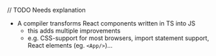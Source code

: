 // TODO Needs explanation
- A compiler transforms React components written in TS into JS
  - this adds multiple improvements
  - e.g. CSS-support for most browsers, import statement support, React elements (eg. `<App/>`)...
